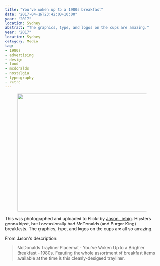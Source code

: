 ```yaml
---
title: "You've woken up to a 1980s breakfast"
date: "2017-04-16T23:42:00+10:00"
year: "2017"
location: Sydney
abstract: "The graphics, type, and logos on the cups are amazing."
year: "2017"
location: Sydney
category: Media
tag:
- 1980s
- advertising
- design
- food
- mcdonalds
- nostalgia
- typeography
- retro
---
```

<figure><p><img src="https://rubenerd.com/files/2017/80sbreakfast@1x.jpg" alt="" style="width:500px; height:387px" srcset="https://rubenerd.com/files/2017/80sbreakfast@1x.jpg 1x, https://rubenerd.com/files/2017/80sbreakfast@2x.jpg 2x" /></p></figure>

This was photographed and uploaded to Flickr by [Jason Liebig]. Hipsters gonna hipst, but I occasionally had McDonalds (and Burger King) breakfasts. The graphics, type, and logos on the cups are all so amazing.

From Jason's description:

> McDonalds Trayliner Placemat - You've Woken Up to a Brighter Breakfast - 1980s. Feauting the whole assortment of breakfast items available at the time is this cleanly-designed trayliner.

[Jason Liebig]: https://www.flickr.com/photos/jasonliebigstuff/2972502666

